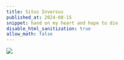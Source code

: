 ```yaml
---
title: Situs Inversus
published_at: 2024-08-15
snippet: hand on my heart and hope to die
disable_html_sanitization: true
allow_math: false
---
```


<img style="background: transparent" src="240815/situs_inversus.png" />

